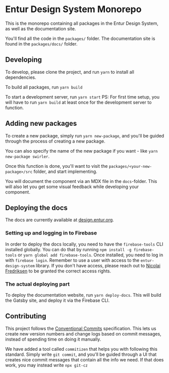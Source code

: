 # Entur Design System Monorepo

This is the monorepo containing all packages in the Entur Design System, as well as the documentation site.

You'll find all the code in the `packages/` folder. The documentation site is found in the `packages/docs/` folder.

## Developing

To develop, please clone the project, and run `yarn` to install all dependencies.

To build all packages, run `yarn build`

To start a development server, run `yarn start`
PS: For first time setup, you will have to run `yarn build` at least once for the development server to function.

## Adding new packages

To create a new package, simply run `yarn new-package`, and you'll be guided through the process of creating a new package.

You can also specify the name of the new package if you want - like `yarn new-package swirler`.

Once this function is done, you'll want to visit the `packages/<your-new-package>/src` folder, and start implementing.

You will document the component via an MDX file in the `docs`-folder. This will also let you get some visual feedback while developing your component.

## Deploying the docs

The docs are currently available at [design.entur.org](https://design.entur.org).

### Setting up and logging in to Firebase

In order to deploy the docs locally, you need to have the `firebase-tools` CLI installed globally. You can do that by running `npm install -g firebase-tools` or `yarn global add firebase-tools`. Once installed, you need to log in with `firebase login`. Remember to use a user with access to the `entur-design-system` library. If you don't have access, please reach out to [Nicolai Fredriksen](mailto:nicolai.fredriksen@entur.org) to be granted the correct access rights.

### The actual deploying part

To deploy the documentation website, run `yarn deploy-docs`. This will build the Gatsby site, and deploy it via the Firebase CLI.

## Contributing

This project follows the [Conventional Commits](https://www.conventionalcommits.org/en/v1.0.0-beta.4/) specification. This lets us create new version numbers and change logs based on commit messages, instead of spending time on doing it manually.

We have added a tool called `commitizen` that helps you with following this standard. Simply write `git commit`, and you'll be guided through a UI that creates nice commit messages that contain all the info we need. If that does work, you may instead write `npx git-cz`
